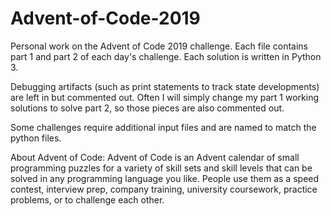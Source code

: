 # Advent-of-Code-2019
Personal work on the Advent of Code 2019 challenge. Each file contains part 1 and part 2 of each day's challenge.
Each solution is written in Python 3.

Debugging artifacts (such as print statements to track state developments) are left in but commented out.
Often I will simply change my part 1 working solutions to solve part 2, so those pieces are also commented out.

Some challenges require additional input files and are named to match the python files.

About Advent of Code:
Advent of Code is an Advent calendar of small programming puzzles for a variety of skill sets and skill levels that can be solved in any programming language you like. People use them as a speed contest, interview prep, company training, university coursework, practice problems, or to challenge each other.
